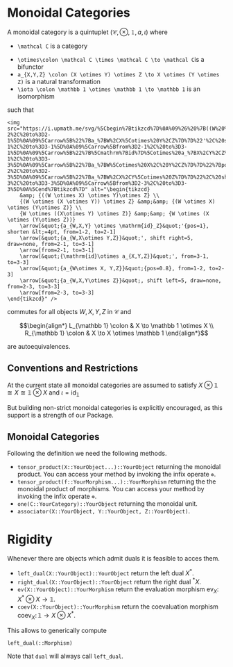 
# Monoidal Categories

A monoidal category is a quintuplet $(\mathcal C, \otimes, \mathbb 1, a, \iota)$ where 

* ``\mathcal C`` is a category
- ``\otimes\colon \mathcal C \times \mathcal C \to \mathcal C``is a
  bifunctor
- ``a_{X,Y,Z} \colon (X \otimes Y) \otimes Z \to X \otimes (Y \otimes Z)`` is a natural transformation
- ``\iota \colon \mathbb 1 \otimes \mathbb 1 \to \mathbb 1`` is an isomorphism

such that 

```@raw html
<img src="https://i.upmath.me/svg/%5Cbegin%7Btikzcd%7D%0A%09%26%20%7B((W%20%5Cotimes%20X)%20%5Cotimes%20Y)%5Cotimes%20Z%7D%20%5C%5C%0A%09%7B(W%20%5Cotimes%20(X%20%5Cotimes%20Y))%20%5Cotimes%20Z%7D%20%26%26%20%7B(W%20%5Cotimes%20X)%20%5Cotimes%20(Y%5Cotimes%20Z)%7D%20%5C%5C%0A%09%7BW%20%5Cotimes%20((X%5Cotimes%20Y)%20%5Cotimes%20Z)%7D%20%26%26%20%7BW%20%5Cotimes%20(X%20%5Cotimes%20(Y%5Cotimes%20Z))%7D%0A%09%5Carrow%5B%22%7Ba_%7BW%2CX%2CY%7D%20%5Cotimes%20%5Cmathrm%7Bid%7D_Z%7D%22'%7Bpos%3D1%7D%2C%20shorten%20%3C%3D4pt%2C%20from%3D1-2%2C%20to%3D2-1%5D%0A%09%5Carrow%5B%22%7Ba_%7BW%2CX%5Cotimes%20Y%2CZ%7D%7D%22'%2C%20shift%20right%3D5%2C%20draw%3Dnone%2C%20from%3D2-1%2C%20to%3D3-1%5D%0A%09%5Carrow%5Bfrom%3D2-1%2C%20to%3D3-1%5D%0A%09%5Carrow%5B%22%7B%5Cmathrm%7Bid%7D%5Cotimes%20a_%7BX%2CY%2CZ%7D%7D%22'%2C%20from%3D3-1%2C%20to%3D3-3%5D%0A%09%5Carrow%5B%22%7Ba_%7BW%5Cotimes%20X%2C%20Y%2CZ%7D%7D%22%7Bpos%3D0.8%7D%2C%20from%3D1-2%2C%20to%3D2-3%5D%0A%09%5Carrow%5B%22%7Ba_%7BW%2CX%2CY%5Cotimes%20Z%7D%7D%22%2C%20shift%20left%3D5%2C%20draw%3Dnone%2C%20from%3D2-3%2C%20to%3D3-3%5D%0A%09%5Carrow%5Bfrom%3D2-3%2C%20to%3D3-3%5D%0A%5Cend%7Btikzcd%7D" alt="\begin{tikzcd}
	&amp; {((W \otimes X) \otimes Y)\otimes Z} \\
	{(W \otimes (X \otimes Y)) \otimes Z} &amp;&amp; {(W \otimes X) \otimes (Y\otimes Z)} \\
	{W \otimes ((X\otimes Y) \otimes Z)} &amp;&amp; {W \otimes (X \otimes (Y\otimes Z))}
	\arrow[&quot;{a_{W,X,Y} \otimes \mathrm{id}_Z}&quot;'{pos=1}, shorten &lt;=4pt, from=1-2, to=2-1]
	\arrow[&quot;{a_{W,X\otimes Y,Z}}&quot;', shift right=5, draw=none, from=2-1, to=3-1]
	\arrow[from=2-1, to=3-1]
	\arrow[&quot;{\mathrm{id}\otimes a_{X,Y,Z}}&quot;', from=3-1, to=3-3]
	\arrow[&quot;{a_{W\otimes X, Y,Z}}&quot;{pos=0.8}, from=1-2, to=2-3]
	\arrow[&quot;{a_{W,X,Y\otimes Z}}&quot;, shift left=5, draw=none, from=2-3, to=3-3]
	\arrow[from=2-3, to=3-3]
\end{tikzcd}" />
```


commutes for all objects $W,X,Y,Z$ in $\mathcal C$ and

$$\begin{align*}
	L_{\mathbb 1} \colon & X \to \mathbb 1 \otimes X \\
	R_{\mathbb 1} \colon & X \to X \otimes \mathbb 1
\end{align*}$$

are autoequivalences.

## Conventions and Restrictions

At the current state all monoidal categories are assumed to satisfy $X \otimes \mathbb 1 \cong X \cong \mathbb 1 \otimes X$ and $\iota = \mathrm{id}_{\mathbb 1}$

But building non-strict monoidal categories is explicitly encouraged, as this support is a strength of our Package. 

## Monoidal Categories

Following the definition we need the following methods.

- `tensor_product(X::YourObject...)::YourObject` returning the monoidal product. You can access your method by invoking the infix operate `⊗`.
- `tensor_product(f::YourMorphism...)::YourMorphism` returning the the monoidal product of morphisms. You can access your method by invoking the infix operate `⊗`.
- `one(C::YourCategory)::YourObject` returning the monoidal unit.
- `associator(X::YourObject, Y::YourObject, Z::YourObject)`.

# Rigidity

Whenever there are objects which admit duals it is feasible to acces them.

- `left_dual(X::YourObject)::YourObject` return the left dual $X^\ast$.
- `right_dual(X::YourObject)::YourObject` return the right dual ${}^\ast X$.
- `ev(X::YourObject)::YourMorphism` return the evaluation morphism $\mathrm{ev}_X\colon X^\ast \otimes X \to \mathbb 1$.
- `coev(X::YourObject)::YourMorphism` return the coevaluation morphism $\mathrm{coev}_X\colon \mathbb 1 \to X\otimes X^\ast$. 

This allows to generically compute 

```@docs 
left_dual(::Morphism)
```

Note that `dual` will always call `left_dual`.




